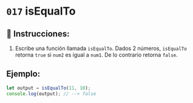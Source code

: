 # `017` isEqualTo

## 📝 Instrucciones: 

1. Escribe una función llamada `isEqualTo`. Dados 2 números, `isEqualTo` retorna `true` si `num2` es igual a `num1`. De lo contrario retorna `false`.

## Ejemplo:

```Javascript
let output = isEqualTo(11, 10);
console.log(output); // --> false
```
